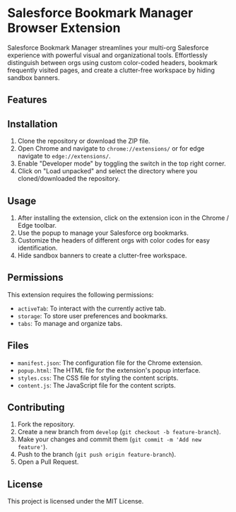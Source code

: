# Salesforce Bookmark Manager Browser Extension

Salesforce Bookmark Manager streamlines your multi-org Salesforce experience with powerful visual and organizational tools. Effortlessly distinguish between orgs using custom color-coded headers, bookmark frequently visited pages, and create a clutter-free workspace by hiding sandbox banners.

## Features


## Installation

1. Clone the repository or download the ZIP file.
2. Open Chrome and navigate to `chrome://extensions/` or for edge navigate to `edge://extensions/`.
3. Enable "Developer mode" by toggling the switch in the top right corner.
4. Click on "Load unpacked" and select the directory where you cloned/downloaded the repository.

## Usage

1. After installing the extension, click on the extension icon in the Chrome / Edge toolbar.
2. Use the popup to manage your Salesforce org bookmarks.
3. Customize the headers of different orgs with color codes for easy identification.
4. Hide sandbox banners to create a clutter-free workspace.

## Permissions

This extension requires the following permissions:
- `activeTab`: To interact with the currently active tab.
- `storage`: To store user preferences and bookmarks.
- `tabs`: To manage and organize tabs.

## Files

- `manifest.json`: The configuration file for the Chrome extension.
- `popup.html`: The HTML file for the extension's popup interface.
- `styles.css`: The CSS file for styling the content scripts.
- `content.js`: The JavaScript file for the content scripts.

## Contributing

1. Fork the repository.
2. Create a new branch from `develop` (`git checkout -b feature-branch`).
3. Make your changes and commit them (`git commit -m 'Add new feature'`).
4. Push to the branch (`git push origin feature-branch`).
5. Open a Pull Request.

## License

This project is licensed under the MIT License.
